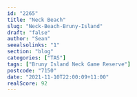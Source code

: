 ```yaml
---
id: "2265"
title: "Neck Beach"
slug: "Neck-Beach-Bruny-Island"
draft: "false"
author: "Sean"
seealsolinks: "1"
section: "blog"
categories: ["TAS"]
tags: ["Bruny Island Neck Game Reserve"]
postcode: "7150"
date: "2021-11-10T22:00:09+11:00"
realScore: 92
---
```

